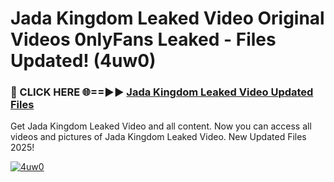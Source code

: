 # Jada Kingdom Leaked Video Original Videos 0nlyFans Leaked - Files Updated! (4uw0)

<h3>🔴 CLICK HERE 🌐==►► <a href="https://tinyurl.com/x26r9saj" rel="nofollow">Jada Kingdom Leaked Video Updated Files</a></h3>

Get Jada Kingdom Leaked Video and all content. Now you can access all videos and pictures of Jada Kingdom Leaked Video. New Updated Files 2025!

[![4uw0](https://i.imgur.com/LkgZPqh.gif)](https://tinyurl.com/x26r9saj)
